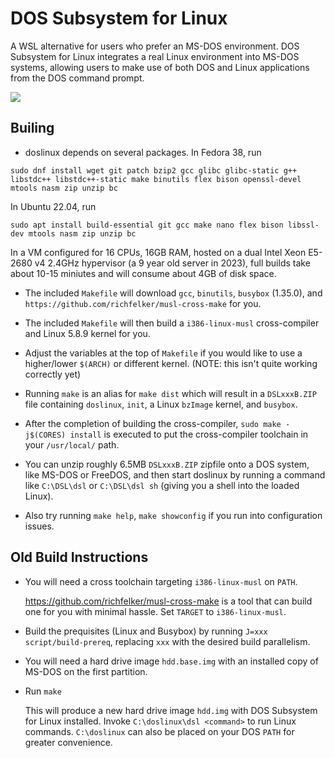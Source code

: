 # DOS Subsystem for Linux

A WSL alternative for users who prefer an MS-DOS environment. DOS Subsystem for Linux integrates a real Linux environment into MS-DOS systems, allowing users to make use of both DOS and Linux applications from the DOS command prompt.

![](https://user-images.githubusercontent.com/179065/178898715-7e30135c-7afd-4f37-83cc-cf49a4d46d79.gif)

## Builing
* doslinux depends on several packages.  In Fedora 38, run

`sudo dnf install wget git patch bzip2 gcc glibc glibc-static g++ libstdc++ libstdc++-static make binutils flex bison openssl-devel mtools nasm zip unzip bc`

In Ubuntu 22.04, run

`sudo apt install build-essential git gcc make nano flex bison libssl-dev mtools nasm zip unzip bc`

In a VM configured for 16 CPUs, 16GB RAM, hosted on a dual Intel Xeon E5-2680 v4 2.4GHz hypervisor (a 9 year old server in 2023), full builds take about 10-15 miniutes and will consume about 4GB of disk space.

* The included `Makefile` will download `gcc`, `binutils`, `busybox` (1.35.0), and `https://github.com/richfelker/musl-cross-make` for you.

* The included `Makefile` will then build a `i386-linux-musl` cross-compiler and Linux 5.8.9 kernel for you.

* Adjust the variables at the top of `Makefile` if you would like to use a higher/lower `$(ARCH)` or different kernel. (NOTE: this isn't quite working correctly yet)

* Running `make` is an alias for `make dist` which will result in a `DSLxxxB.ZIP` file containing `doslinux`, `init`, a Linux `bzImage` kernel, and `busybox`.

* After the completion of building the cross-compiler, `sudo make -j$(CORES) install` is executed to put the cross-compiler toolchain in your `/usr/local/` path.

* You can unzip roughly 6.5MB `DSLxxxB.ZIP` zipfile onto a DOS system, like MS-DOS or FreeDOS, and then start doslinux by running a command like `C:\DSL\dsl` or `C:\DSL\dsl sh` (giving you a shell into the loaded Linux).

* Also try running `make help`, `make showconfig` if you run into configuration issues.

## Old Build Instructions

* You will need a cross toolchain targeting `i386-linux-musl` on `PATH`.

  https://github.com/richfelker/musl-cross-make is a tool that can build one for you with minimal hassle. Set `TARGET` to `i386-linux-musl`.

* Build the prequisites (Linux and Busybox) by running `J=xxx script/build-prereq`, replacing `xxx` with the desired build parallelism.

* You will need a hard drive image `hdd.base.img` with an installed copy of MS-DOS on the first partition.

* Run `make`

  This will produce a new hard drive image `hdd.img` with DOS Subsystem for Linux installed. Invoke `C:\doslinux\dsl <command>` to run Linux commands. `C:\doslinux` can also be placed on your DOS `PATH` for greater convenience.
